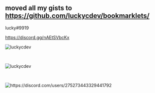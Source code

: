 moved all my gists to https://github.com/luckycdev/bookmarklets/
---
lucky#9919

https://discord.gg/nAEtSVbcKx

<p><img src="https://github-readme-stats.vercel.app/api/top-langs?username=luckycdev&show_icons=true&theme=dark&locale=en&langs_count=10&layout=compact" alt="luckycdev" /></p><br>
<p><img src="https://github-readme-streak-stats.herokuapp.com/?user=luckycdev&theme=dark" alt="luckycdev" /></p><br>
<p><img src="https://lanyard.cnrad.dev/api/275273443329441792" alt='https://discord.com/users/275273443329441792' /></p>
